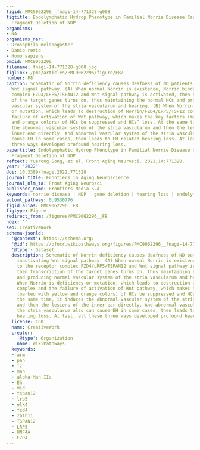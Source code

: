 ```yaml
---
figid: PMC9062296__fnagi-14-771328-g008
figtitle: Endolymphatic Hydrop Phenotype in Familial Norrie Disease Caused by Large
  Fragment Deletion of NDP
organisms:
- NA
organisms_ner:
- Drosophila melanogaster
- Danio rerio
- Homo sapiens
pmcid: PMC9062296
filename: fnagi-14-771328-g008.jpg
figlink: /pmc/articles/PMC9062296/figure/F8/
number: F8
caption: Schematic of Norrin deficiency causes deafness of ND patients through inactivating
  Wnt signal pathway. (A) When normal Norrin is existence, Norrin binds to the receptor
  complex FZD4/LRP5/TSPAN12 and Wnt signal pathway is activated, then transcription
  of the target genes turns on, thus maintaining the normal HCs and producing normal
  vascular system of the stria vascularum and hearing. (B) When Norrin is deficiency
  or mutation, which leads to destruction of Norrin/FZD4/LRP5/TSP12 complex and the
  failure of activation of Wnt pathway, which makes the key factors (marked with yellow
  and orange colors) of HCs be suppressed and HCs’ loss. At the same time, it induces
  the abnormal vascular system of the stria vascularum and then the lesions of the
  inner ear directly. And abnormal vascular system of the stria vascularum also can
  cause EH in some cases, then leads to EH related hearing loss. At last, all these
  three ways developed profound hearing loss.
papertitle: Endolymphatic Hydrop Phenotype in Familial Norrie Disease Caused by Large
  Fragment Deletion of NDP.
reftext: Yuerong Gong, et al. Front Aging Neurosci. 2022;14:771328.
year: '2022'
doi: 10.3389/fnagi.2022.771328
journal_title: Frontiers in Aging Neuroscience
journal_nlm_ta: Front Aging Neurosci
publisher_name: Frontiers Media S.A.
keywords: norrie disease | NDP | gene deletion | hearing loss | endolymphatic hydrops
automl_pathway: 0.9530776
figid_alias: PMC9062296__F8
figtype: Figure
redirect_from: /figures/PMC9062296__F8
ndex: ''
seo: CreativeWork
schema-jsonld:
  '@context': https://schema.org/
  '@id': https://pfocr.wikipathways.org/figures/PMC9062296__fnagi-14-771328-g008.html
  '@type': Dataset
  description: Schematic of Norrin deficiency causes deafness of ND patients through
    inactivating Wnt signal pathway. (A) When normal Norrin is existence, Norrin binds
    to the receptor complex FZD4/LRP5/TSPAN12 and Wnt signal pathway is activated,
    then transcription of the target genes turns on, thus maintaining the normal HCs
    and producing normal vascular system of the stria vascularum and hearing. (B)
    When Norrin is deficiency or mutation, which leads to destruction of Norrin/FZD4/LRP5/TSP12
    complex and the failure of activation of Wnt pathway, which makes the key factors
    (marked with yellow and orange colors) of HCs be suppressed and HCs’ loss. At
    the same time, it induces the abnormal vascular system of the stria vascularum
    and then the lesions of the inner ear directly. And abnormal vascular system of
    the stria vascularum also can cause EH in some cases, then leads to EH related
    hearing loss. At last, all these three ways developed profound hearing loss.
  license: CC0
  name: CreativeWork
  creator:
    '@type': Organization
    name: WikiPathways
  keywords:
  - arm
  - pan
  - fz
  - man
  - alpha-Man-IIa
  - Eh
  - mid
  - tspan12
  - lrp5
  - elk4
  - fzd4
  - zbtb11
  - TSPAN12
  - LRP5
  - HNF4A
  - FZD4
---
```

